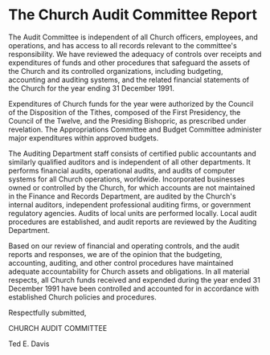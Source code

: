 # The Church Audit Committee Report

The Audit Committee is independent of all Church officers, employees, and
operations, and has access to all records relevant to the committee's
responsibility. We have reviewed the adequacy of controls over receipts and
expenditures of funds and other procedures that safeguard the assets of the
Church and its controlled organizations, including budgeting, accounting and
auditing systems, and the related financial statements of the Church for the
year ending 31 December 1991.

Expenditures of Church funds for the year were authorized by the Council of
the Disposition of the Tithes, composed of the First Presidency, the Council
of the Twelve, and the Presiding Bishopric, as prescribed under revelation.
The Appropriations Committee and Budget Committee administer major
expenditures within approved budgets.

The Auditing Department staff consists of certified public accountants and
similarly qualified auditors and is independent of all other departments. It
performs financial audits, operational audits, and audits of computer systems
for all Church operations, worldwide. Incorporated businesses owned or
controlled by the Church, for which accounts are not maintained in the Finance
and Records Department, are audited by the Church's internal auditors,
independent professional auditing firms, or government regulatory agencies.
Audits of local units are performed locally. Local audit procedures are
established, and audit reports are reviewed by the Auditing Department.

Based on our review of financial and operating controls, and the audit reports
and responses, we are of the opinion that the budgeting, accounting, auditing,
and other control procedures have maintained adequate accountability for
Church assets and obligations. In all material respects, all Church funds
received and expended during the year ended 31 December 1991 have been
controlled and accounted for in accordance with established Church policies
and procedures.

Respectfully submitted,

CHURCH AUDIT COMMITTEE

Ted E. Davis

